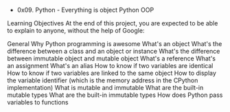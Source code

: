 * 0x09. Python - Everything is object
Python
OOP

Learning Objectives
At the end of this project, you are expected to be able to explain to anyone, without the help of Google:

General
Why Python programming is awesome
What's an object
What's the difference between a class and an object or instance
What's the difference between immutable object and mutable object
What's a reference
What's an assignment
What's an alias
How to know if two variables are identical
How to know if two variables are linked to the same object
How to display the variable identifier (which is the memory address in the CPython implementation)
What is mutable and immutable
What are the built-in mutable types
What are the built-in immutable types
How does Python pass variables to functions
